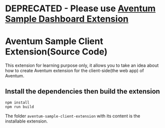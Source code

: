 # **DEPRECATED** - Please use [Aventum Sample Dashboard Extension](https://github.com/Aventum-org/sample-dashboard-extension)

# Aventum Sample Client Extension(Source Code)

This extension for learning purpose only, it allows you to take an idea about how to create Aventum extension for the client-side(the web app) of Aventum.

## Install the dependencies then build the extension

```shell
npm install
npm run build
```

The folder `aventum-sample-client-extension` with its content is the installable extension.